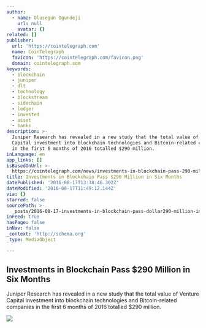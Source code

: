 ```yaml
---
author:
  - name: Olusegun Ogundeji
    url: null
    avatar: {}
related: []
publisher:
  url: 'https://cointelegraph.com'
  name: CoinTelegraph
  favicon: 'https://cointelegraph.com/favicon.png'
  domain: cointelegraph.com
keywords:
  - blockchain
  - juniper
  - dlt
  - technology
  - blockstream
  - sidechain
  - ledger
  - invested
  - asset
  - banks
description: >-
  Juniper Research has revealed in a new study that the total value of Venture
  Capital investment into blockchain technologies and Bitcoin-related companies
  in the first 6 months of 2016 totalled $290 million.
inLanguage: en
app_links: []
isBasedOnUrl: >-
  https://cointelegraph.com/news/investments-in-blockchain-pass-290-million-in-six-months
title: Investments in Blockchain Pass $290 Million in Six Months
datePublished: '2016-08-17T13:38:46.302Z'
dateModified: '2016-08-17T11:49:12.144Z'
via: {}
starred: false
sourcePath: >-
  _posts/2016-08-17-investments-in-blockchain-pass-dollar290-million-in-six-months.md
inFeed: true
hasPage: false
inNav: false
_context: 'http://schema.org'
_type: MediaObject

---
```

<article style=""><h1>Investments in Blockchain Pass $290 Million in Six Months</h1><p>Juniper Research has revealed in a new study that the total value of Venture Capital investment into blockchain technologies and Bitcoin-related companies in the first 6 months of 2016 totalled $290 million.</p><img src="https://cointelegraph.com/images/725_Ly9jb2ludGVsZWdyYXBoLmNvbS9zdG9yYWdlL3VwbG9hZHMvdmlldy82OTM2NDJlZmY5MDY1MzQ1MDBlZTk5MmY5NWE2ODkxZC5qcGc=.jpg" /></article>